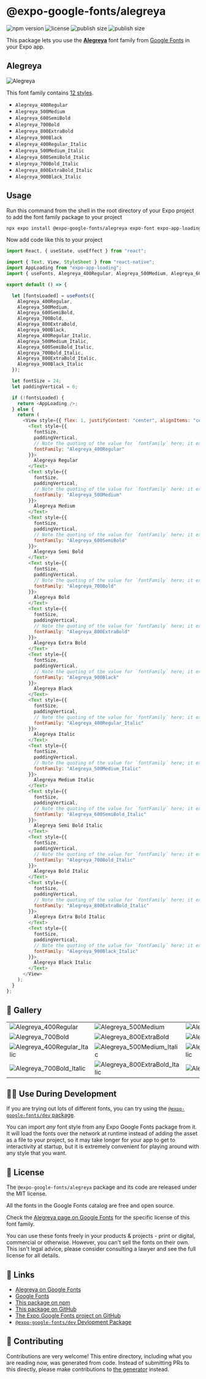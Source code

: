 # @expo-google-fonts/alegreya

![npm version](https://flat.badgen.net/npm/v/@expo-google-fonts/alegreya)
![license](https://flat.badgen.net/github/license/expo/google-fonts)
![publish size](https://flat.badgen.net/packagephobia/install/@expo-google-fonts/alegreya)
![publish size](https://flat.badgen.net/packagephobia/publish/@expo-google-fonts/alegreya)

This package lets you use the [**Alegreya**](https://fonts.google.com/specimen/Alegreya) font family from [Google Fonts](https://fonts.google.com/) in your Expo app.

## Alegreya

![Alegreya](./font-family.png)

This font family contains [12 styles](#-gallery).

- `Alegreya_400Regular`
- `Alegreya_500Medium`
- `Alegreya_600SemiBold`
- `Alegreya_700Bold`
- `Alegreya_800ExtraBold`
- `Alegreya_900Black`
- `Alegreya_400Regular_Italic`
- `Alegreya_500Medium_Italic`
- `Alegreya_600SemiBold_Italic`
- `Alegreya_700Bold_Italic`
- `Alegreya_800ExtraBold_Italic`
- `Alegreya_900Black_Italic`

## Usage

Run this command from the shell in the root directory of your Expo project to add the font family package to your project

```sh
npx expo install @expo-google-fonts/alegreya expo-font expo-app-loading
```

Now add code like this to your project

```js
import React, { useState, useEffect } from "react";

import { Text, View, StyleSheet } from "react-native";
import AppLoading from "expo-app-loading";
import { useFonts, Alegreya_400Regular, Alegreya_500Medium, Alegreya_600SemiBold, Alegreya_700Bold, Alegreya_800ExtraBold, Alegreya_900Black, Alegreya_400Regular_Italic, Alegreya_500Medium_Italic, Alegreya_600SemiBold_Italic, Alegreya_700Bold_Italic, Alegreya_800ExtraBold_Italic, Alegreya_900Black_Italic } from '@expo-google-fonts/alegreya';

export default () => {

  let [fontsLoaded] = useFonts({
    Alegreya_400Regular, 
    Alegreya_500Medium, 
    Alegreya_600SemiBold, 
    Alegreya_700Bold, 
    Alegreya_800ExtraBold, 
    Alegreya_900Black, 
    Alegreya_400Regular_Italic, 
    Alegreya_500Medium_Italic, 
    Alegreya_600SemiBold_Italic, 
    Alegreya_700Bold_Italic, 
    Alegreya_800ExtraBold_Italic, 
    Alegreya_900Black_Italic
  });

  let fontSize = 24;
  let paddingVertical = 6;

  if (!fontsLoaded) {
    return <AppLoading />;
  } else {
    return (
      <View style={{ flex: 1, justifyContent: "center", alignItems: "center" }}>
        <Text style={{
          fontSize,
          paddingVertical,
          // Note the quoting of the value for `fontFamily` here; it expects a string!
          fontFamily: "Alegreya_400Regular"
        }}>
          Alegreya Regular
        </Text>
        <Text style={{
          fontSize,
          paddingVertical,
          // Note the quoting of the value for `fontFamily` here; it expects a string!
          fontFamily: "Alegreya_500Medium"
        }}>
          Alegreya Medium
        </Text>
        <Text style={{
          fontSize,
          paddingVertical,
          // Note the quoting of the value for `fontFamily` here; it expects a string!
          fontFamily: "Alegreya_600SemiBold"
        }}>
          Alegreya Semi Bold
        </Text>
        <Text style={{
          fontSize,
          paddingVertical,
          // Note the quoting of the value for `fontFamily` here; it expects a string!
          fontFamily: "Alegreya_700Bold"
        }}>
          Alegreya Bold
        </Text>
        <Text style={{
          fontSize,
          paddingVertical,
          // Note the quoting of the value for `fontFamily` here; it expects a string!
          fontFamily: "Alegreya_800ExtraBold"
        }}>
          Alegreya Extra Bold
        </Text>
        <Text style={{
          fontSize,
          paddingVertical,
          // Note the quoting of the value for `fontFamily` here; it expects a string!
          fontFamily: "Alegreya_900Black"
        }}>
          Alegreya Black
        </Text>
        <Text style={{
          fontSize,
          paddingVertical,
          // Note the quoting of the value for `fontFamily` here; it expects a string!
          fontFamily: "Alegreya_400Regular_Italic"
        }}>
          Alegreya Italic
        </Text>
        <Text style={{
          fontSize,
          paddingVertical,
          // Note the quoting of the value for `fontFamily` here; it expects a string!
          fontFamily: "Alegreya_500Medium_Italic"
        }}>
          Alegreya Medium Italic
        </Text>
        <Text style={{
          fontSize,
          paddingVertical,
          // Note the quoting of the value for `fontFamily` here; it expects a string!
          fontFamily: "Alegreya_600SemiBold_Italic"
        }}>
          Alegreya Semi Bold Italic
        </Text>
        <Text style={{
          fontSize,
          paddingVertical,
          // Note the quoting of the value for `fontFamily` here; it expects a string!
          fontFamily: "Alegreya_700Bold_Italic"
        }}>
          Alegreya Bold Italic
        </Text>
        <Text style={{
          fontSize,
          paddingVertical,
          // Note the quoting of the value for `fontFamily` here; it expects a string!
          fontFamily: "Alegreya_800ExtraBold_Italic"
        }}>
          Alegreya Extra Bold Italic
        </Text>
        <Text style={{
          fontSize,
          paddingVertical,
          // Note the quoting of the value for `fontFamily` here; it expects a string!
          fontFamily: "Alegreya_900Black_Italic"
        }}>
          Alegreya Black Italic
        </Text>
      </View>
    );
  }
};
```

## 🔡 Gallery


||||
|-|-|-|
|![Alegreya_400Regular](./Alegreya_400Regular.ttf.png)|![Alegreya_500Medium](./Alegreya_500Medium.ttf.png)|![Alegreya_600SemiBold](./Alegreya_600SemiBold.ttf.png)||
|![Alegreya_700Bold](./Alegreya_700Bold.ttf.png)|![Alegreya_800ExtraBold](./Alegreya_800ExtraBold.ttf.png)|![Alegreya_900Black](./Alegreya_900Black.ttf.png)||
|![Alegreya_400Regular_Italic](./Alegreya_400Regular_Italic.ttf.png)|![Alegreya_500Medium_Italic](./Alegreya_500Medium_Italic.ttf.png)|![Alegreya_600SemiBold_Italic](./Alegreya_600SemiBold_Italic.ttf.png)||
|![Alegreya_700Bold_Italic](./Alegreya_700Bold_Italic.ttf.png)|![Alegreya_800ExtraBold_Italic](./Alegreya_800ExtraBold_Italic.ttf.png)|![Alegreya_900Black_Italic](./Alegreya_900Black_Italic.ttf.png)||


## 👩‍💻 Use During Development

If you are trying out lots of different fonts, you can try using the [`@expo-google-fonts/dev` package](https://github.com/expo/google-fonts/tree/master/font-packages/dev#readme).

You can import _any_ font style from any Expo Google Fonts package from it. It will load the fonts over the network at runtime instead of adding the asset as a file to your project, so it may take longer for your app to get to interactivity at startup, but it is extremely convenient for playing around with any style that you want.


## 📖 License

The `@expo-google-fonts/alegreya` package and its code are released under the MIT license.

All the fonts in the Google Fonts catalog are free and open source.

Check the [Alegreya page on Google Fonts](https://fonts.google.com/specimen/Alegreya) for the specific license of this font family.

You can use these fonts freely in your products & projects - print or digital, commercial or otherwise. However, you can't sell the fonts on their own. This isn't legal advice, please consider consulting a lawyer and see the full license for all details.

## 🔗 Links

- [Alegreya on Google Fonts](https://fonts.google.com/specimen/Alegreya)
- [Google Fonts](https://fonts.google.com/)
- [This package on npm](https://www.npmjs.com/package/@expo-google-fonts/alegreya)
- [This package on GitHub](https://github.com/expo/google-fonts/tree/master/font-packages/alegreya)
- [The Expo Google Fonts project on GitHub](https://github.com/expo/google-fonts)
- [`@expo-google-fonts/dev` Devlopment Package](https://github.com/expo/google-fonts/tree/master/font-packages/dev)

## 🤝 Contributing

Contributions are very welcome! This entire directory, including what you are reading now, was generated from code. Instead of submitting PRs to this directly, please make contributions to [the generator](https://github.com/expo/google-fonts/tree/master/packages/generator) instead.
